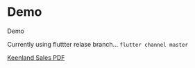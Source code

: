 # Demo
Demo

Currently using fluttter relase branch...
`flutter channel master`

[Keenland Sales PDF](http://apps.keeneland.com/sales/nov18/pdfs/book1.pdf)
